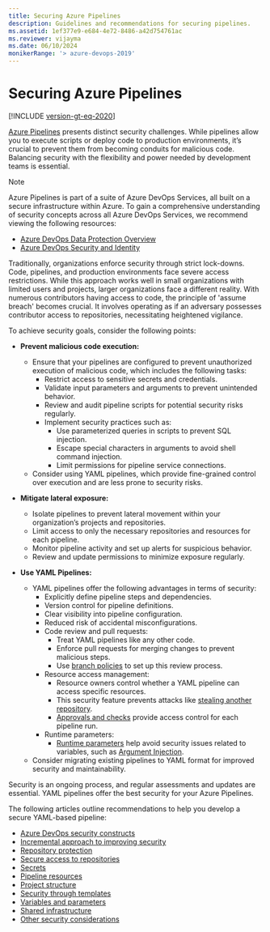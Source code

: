 ```yaml
---
title: Securing Azure Pipelines
description: Guidelines and recommendations for securing pipelines.
ms.assetid: 1ef377e9-e684-4e72-8486-a42d754761ac
ms.reviewer: vijayma
ms.date: 06/10/2024
monikerRange: '> azure-devops-2019'
---
```


# Securing Azure Pipelines

[!INCLUDE [version-gt-eq-2020](../../includes/version-gt-eq-2020.md)]

[Azure Pipelines](../get-started/what-is-azure-pipelines.md) presents distinct security challenges. While pipelines allow you to execute scripts or deploy code to production environments, it’s crucial to prevent them from becoming conduits for malicious code. Balancing security with the flexibility and power needed by development teams is essential.

> [!NOTE]
> Azure Pipelines is part of a suite of Azure DevOps Services, all built on a secure infrastructure within Azure.
> To gain a comprehensive understanding of security concepts across all Azure DevOps Services, we recommend viewing the following resources: 
> - [Azure DevOps Data Protection Overview](../../organizations/security/data-protection.md)
> - [Azure DevOps Security and Identity](../../organizations/security/about-security-identity.md)

Traditionally, organizations enforce security through strict lock-downs. Code, pipelines, and production environments face severe access restrictions. While this approach works well in small organizations with limited users and projects, larger organizations face a different reality.
With numerous contributors having access to code, the principle of 'assume breach' becomes crucial. It involves operating as if an adversary possesses contributor access to repositories, necessitating heightened vigilance.

To achieve security goals, consider the following points:

- **Prevent malicious code execution:**
  - Ensure that your pipelines are configured to prevent unauthorized execution of malicious code, which includes the following tasks:
    - Restrict access to sensitive secrets and credentials.
    - Validate input parameters and arguments to prevent unintended behavior.
    - Review and audit pipeline scripts for potential security risks regularly.
    - Implement security practices such as:
      - Use parameterized queries in scripts to prevent SQL injection.
      - Escape special characters in arguments to avoid shell command injection.
      - Limit permissions for pipeline service connections.
  - Consider using YAML pipelines, which provide fine-grained control over execution and are less prone to security risks.

- **Mitigate lateral exposure:**
  - Isolate pipelines to prevent lateral movement within your organization’s projects and repositories.
  - Limit access to only the necessary repositories and resources for each pipeline.
  - Monitor pipeline activity and set up alerts for suspicious behavior.
  - Review and update permissions to minimize exposure regularly.

- **Use YAML Pipelines:**
  - YAML pipelines offer the following advantages in terms of security:
    - Explicitly define pipeline steps and dependencies.
    - Version control for pipeline definitions.
    - Clear visibility into pipeline configuration.
    - Reduced risk of accidental misconfigurations.
    - Code review and pull requests:
      - Treat YAML pipelines like any other code.
      - Enforce pull requests for merging changes to prevent malicious steps.
      - Use [branch policies](../../repos/git/branch-policies-overview.md) to set up this review process.
    - Resource access management:
      - Resource owners control whether a YAML pipeline can access specific resources. 
      - This security feature prevents attacks like [stealing another repository](https://devblogs.microsoft.com/devops/pipeline-stealing-another-repo/). 
      - [Approvals and checks](../process/approvals.md) provide access control for each pipeline run.
    - Runtime parameters:
      - [Runtime parameters](../process/runtime-parameters.md) help avoid security issues related to variables, such as [Argument Injection](https://devblogs.microsoft.com/devops/pipeline-argument-injection/).
  - Consider migrating existing pipelines to YAML format for improved security and maintainability.

Security is an ongoing process, and regular assessments and updates are essential. YAML pipelines offer the best security for your Azure Pipelines.

The following articles outline recommendations to help you develop a secure YAML-based pipeline:

- [Azure DevOps security constructs](../../organizations/security/about-security-identity.md)
- [Incremental approach to improving security](approach.md)
- [Repository protection](repos.md)
- [Secure access to repositories](secure-access-to-repos.md)
- [Secrets](secrets.md)
- [Pipeline resources](resources.md)
- [Project structure](projects.md)
- [Security through templates](templates.md)
- [Variables and parameters](inputs.md)
- [Shared infrastructure](infrastructure.md)
- [Other security considerations](misc.md)
